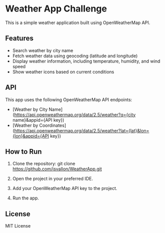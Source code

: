 # Weather App Challenge

This is a simple weather application built using OpenWeatherMap API.

## Features

- Search weather by city name
- Fetch weather data using geocoding (latitude and longitude)
- Display weather information, including temperature, humidity, and wind speed
- Show weather icons based on current conditions

## API

This app uses the following OpenWeatherMap API endpoints:

- [Weather by City Name](https://api.openweathermap.org/data/2.5/weather?q={city name}&appid={API key})
- [Weather by Coordinates](https://api.openweathermap.org/data/2.5/weather?lat={lat}&lon={lon}&appid={API key})

## How to Run

1. Clone the repository:
    git clone https://github.com/jsvallon/WeatherApp.git

2. Open the project in your preferred IDE.

3. Add your OpenWeatherMap API key to the project.

4. Run the app.


## License

MIT License
